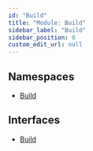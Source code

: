 ```yaml
---
id: "Build"
title: "Module: Build"
sidebar_label: "Build"
sidebar_position: 0
custom_edit_url: null
---
```


## Namespaces

- [Build](Build.Build-1.md)

## Interfaces

- [Build](../interfaces/Build.Build-2.md)
